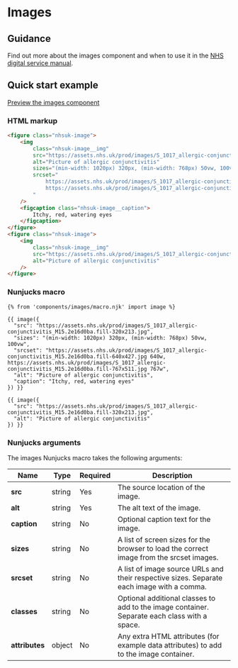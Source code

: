 # Images

## Guidance

Find out more about the images component and when to use it in the [NHS digital service manual](https://service-manual.nhs.uk/design-system/components/images).

## Quick start example

[Preview the images component](https://nhsuk.github.io/nhsuk-frontend/components/images/index.html)

### HTML markup

```html
<figure class="nhsuk-image">
	<img
		class="nhsuk-image__img"
		src="https://assets.nhs.uk/prod/images/S_1017_allergic-conjunctivitis_M15.2e16d0ba.fill-320x213.jpg"
		alt="Picture of allergic conjunctivitis"
		sizes="(min-width: 1020px) 320px, (min-width: 768px) 50vw, 100vw"
		srcset="
			https://assets.nhs.uk/prod/images/S_1017_allergic-conjunctivitis_M15.2e16d0ba.fill-640x427.jpg 640w,
			https://assets.nhs.uk/prod/images/S_1017_allergic-conjunctivitis_M15.2e16d0ba.fill-767x511.jpg 767w
		"
	/>
	<figcaption class="nhsuk-image__caption">
		Itchy, red, watering eyes
	</figcaption>
</figure>
<figure class="nhsuk-image">
	<img
		class="nhsuk-image__img"
		src="https://assets.nhs.uk/prod/images/S_1017_allergic-conjunctivitis_M15.2e16d0ba.fill-320x213.jpg"
		alt="Picture of allergic conjunctivitis"
	/>
</figure>
```

### Nunjucks macro

```
{% from 'components/images/macro.njk' import image %}

{{ image({
  "src": "https://assets.nhs.uk/prod/images/S_1017_allergic-conjunctivitis_M15.2e16d0ba.fill-320x213.jpg",
  "sizes": "(min-width: 1020px) 320px, (min-width: 768px) 50vw, 100vw",
  "srcset": "https://assets.nhs.uk/prod/images/S_1017_allergic-conjunctivitis_M15.2e16d0ba.fill-640x427.jpg 640w, https://assets.nhs.uk/prod/images/S_1017_allergic-conjunctivitis_M15.2e16d0ba.fill-767x511.jpg 767w",
  "alt": "Picture of allergic conjunctivitis",
  "caption": "Itchy, red, watering eyes"
}) }}

{{ image({
  "src": "https://assets.nhs.uk/prod/images/S_1017_allergic-conjunctivitis_M15.2e16d0ba.fill-320x213.jpg",
  "alt": "Picture of allergic conjunctivitis"
}) }}
```

### Nunjucks arguments

The images Nunjucks macro takes the following arguments:

| Name           | Type   | Required | Description                                                                                  |
| -------------- | ------ | -------- | -------------------------------------------------------------------------------------------- |
| **src**        | string | Yes      | The source location of the image.                                                            |
| **alt**        | string | Yes      | The alt text of the image.                                                                   |
| **caption**    | string | No       | Optional caption text for the image.                                                         |
| **sizes**      | string | No       | A list of screen sizes for the browser to load the correct image from the srcset images.     |
| **srcset**     | string | No       | A list of image source URLs and their respective sizes. Separate each image with a comma.    |
| **classes**    | string | No       | Optional additional classes to add to the image container. Separate each class with a space. |
| **attributes** | object | No       | Any extra HTML attributes (for example data attributes) to add to the image container.       |
